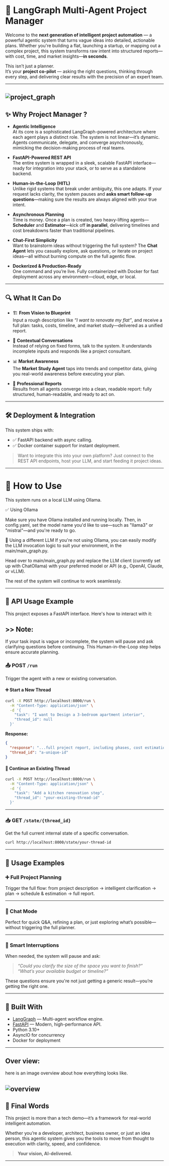 # 🚀 LangGraph Multi-Agent Project Manager

Welcome to the **next generation of intelligent project automation** — a powerful agentic system that turns vague ideas into detailed, actionable plans. Whether you're building a flat, launching a startup, or mapping out a complex project, this system transforms raw intent into structured reports—with cost, time, and market insights—**in seconds**.

This isn’t just a planner.  
It’s your **project co-pilot** — asking the right questions, thinking through every step, and delivering clear results with the precision of an expert team.

---
![project_graph](images/project_graph.png)
---
## ✨ Why Project Manager ?

- **Agentic Intelligence**  
  At its core is a sophisticated LangGraph-powered architecture where each agent plays a distinct role. The system is not linear—it’s dynamic. Agents communicate, delegate, and converge asynchronously, mimicking the decision-making process of real teams.

- **FastAPI-Powered REST API**  
  The entire system is wrapped in a sleek, scalable FastAPI interface—ready for integration into your stack, or to serve as a standalone backend.

- **Human-in-the-Loop (HITL)**  
  Unlike rigid systems that break under ambiguity, this one adapts. If your request lacks clarity, the system pauses and **asks smart follow-up questions**—making sure the results are always aligned with your true intent.

- **Asynchronous Planning**  
  Time is money. Once a plan is created, two heavy-lifting agents—**Scheduler** and **Estimator**—kick off **in parallel**, delivering timelines and cost breakdowns faster than traditional pipelines.

- **Chat-First Simplicity**  
  Want to brainstorm ideas without triggering the full system? The **Chat Agent** lets you casually explore, ask questions, or iterate on project ideas—all without burning compute on the full agentic flow.

- **Dockerized & Production-Ready**  
  One command and you’re live. Fully containerized with Docker for fast deployment across any environment—cloud, edge, or local.

---

## 🔍 What It Can Do

- 🏗️ **From Vision to Blueprint**  
  Input a rough description like _“I want to renovate my flat”_, and receive a full plan: tasks, costs, timeline, and market study—delivered as a unified report.

- 💬 **Contextual Conversations**  
  Instead of relying on fixed forms, talk to the system. It understands incomplete inputs and responds like a project consultant.

- 📊 **Market Awareness**  
  The **Market Study Agent** taps into trends and competitor data, giving you real-world awareness before executing your plan.

- 🧾 **Professional Reports**  
  Results from all agents converge into a clean, readable report: fully structured, human-readable, and ready to act on.

---

## 🛠 Deployment & Integration

This system ships with:

- ✅ FastAPI backend with async calling.
- ✅ Docker container support for instant deployment.

> Want to integrate this into your own platform? Just connect to the REST API endpoints, host your LLM, and start feeding it project ideas.

---
# 🚀 How to Use

This system runs on a local LLM using Ollama.

✅ Using Ollama

Make sure you have Ollama installed and running locally. Then, in config.yaml, set the model name you'd like to use—such as "llama3" or "mistral"—and you're ready to go.

🔁 Using a different LLM
If you're not using Ollama, you can easily modify the LLM invocation logic to suit your environment, in the main/main_graph.py.

Head over to main/main_graph.py and replace the LLM client (currently set up with ChatOllama) with your preferred model or API (e.g., OpenAI, Claude, or vLLM).

The rest of the system will continue to work seamlessly.

---
## 🔌 API Usage Example

This project exposes a FastAPI interface. Here's how to interact with it:

## >> Note: 

If your task input is vague or incomplete, the system will pause and ask clarifying questions before continuing. This Human-in-the-Loop step helps ensure accurate planning.

### 📤 POST `/run`

Trigger the agent with a new or existing conversation.

#### ➕ Start a New Thread

```bash
curl -X POST http://localhost:8000/run \
  -H "Content-Type: application/json" \
  -d '{
    "task": "I want to Design a 3-bedroom apartment interior",
    "thread_id": null
  }'
```

**Response:**

```json
{
  "response": "...full project report, including phases, cost estimations, and potential parallel tasks...",
  "thread_id": "a-unique-id"
}
```

#### 🔁 Continue an Existing Thread

```bash
curl -X POST http://localhost:8000/run \
  -H "Content-Type: application/json" \
  -d '{
    "task": "Add a kitchen renovation step",
    "thread_id": "your-existing-thread-id"
  }'
```

---

### 📥 GET `/state/{thread_id}`

Get the full current internal state of a specific conversation.

```bash
curl http://localhost:8000/state/your-thread-id
```
---
## 🧪 Usage Examples

### ➕ Full Project Planning

Trigger the full flow: from project description → intelligent clarification → plan → schedule & estimation → full report.

---

### 💬 Chat Mode

Perfect for quick Q&A, refining a plan, or just exploring what’s possible—without triggering the full planner.

---

### 🧠 Smart Interruptions

When needed, the system will pause and ask:
> _“Could you clarify the size of the space you want to finish?”_  
> _“What’s your available budget or timeline?”_

These questions ensure you're not just getting a generic result—you’re getting the right one.

---

## 🌟 Built With

- [LangGraph](https://www.langgraph.dev) — Multi-agent workflow engine.
- [FastAPI](https://fastapi.tiangolo.com/) — Modern, high-performance API.
- Python 3.10+
- AsyncIO for concurrency
- Docker for deployment

---
## Over view:

here is an image overview about how everything looks like.

![overview](images/overview.png)
---
## 📌 Final Words

This project is more than a tech demo—it’s a framework for real-world intelligent automation.

Whether you’re a developer, architect, business owner, or just an idea person, this agentic system gives you the tools to move from thought to execution with clarity, speed, and confidence.

> **Your vision, AI-delivered.**

---
